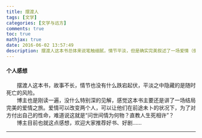 ```yaml
---
title: 摆渡人
tags: [文学]
categories: [文学与远方]
comments: true
toc: true
mathjax: true
date: 2016-06-02 13:57:49
description: 摆渡人这本书总体来说笔触细腻，情节平淡，但是确实完美叙述了一场爱情（倒不如说是爱情之旅）。
---
```

#### 个人感想

 　　摆渡人这本书，故事不长，情节也没有什么跌宕起伏，平淡之中隐藏的是随时死亡的风险。  
　　博主也是刚读一遍，没什么特别深的见解，感觉这本书主要还是讲了一场结局完美的爱情之旅。爱情可以改变两个人，可以让他们在前途未卜的状况下，为了对方付出自己的性命，难道说这就是“问世间情为何物？直教人生死相许”？  
　　博主目前也就这点感想，欢迎大家推荐好书、好剧......

---